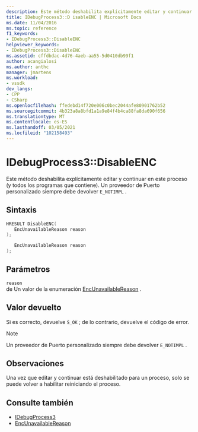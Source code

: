 ```yaml
---
description: Este método deshabilita explícitamente editar y continuar en este proceso (y todos los programas que contiene).
title: IDebugProcess3::D isableENC | Microsoft Docs
ms.date: 11/04/2016
ms.topic: reference
f1_keywords:
- IDebugProcess3::DisableENC
helpviewer_keywords:
- IDebugProcess3::DisableENC
ms.assetid: cffdbdac-4d76-4aeb-aa55-5d0410db99f1
author: acangialosi
ms.author: anthc
manager: jmartens
ms.workload:
- vssdk
dev_langs:
- CPP
- CSharp
ms.openlocfilehash: ffedebd14f720e006c0bec2044afe80901762b52
ms.sourcegitcommit: 4b323a8a8bfd1a1a9e84f4b4ca88fa8da690f656
ms.translationtype: MT
ms.contentlocale: es-ES
ms.lasthandoff: 03/05/2021
ms.locfileid: "102158493"
---
```

# <a name="idebugprocess3disableenc"></a>IDebugProcess3::DisableENC
Este método deshabilita explícitamente editar y continuar en este proceso (y todos los programas que contiene). Un proveedor de Puerto personalizado siempre debe devolver `E_NOTIMPL` .

## <a name="syntax"></a>Sintaxis

```cpp
HRESULT DisableENC(
   EncUnavailableReason reason
);
```

```csharp
   EncUnavailableReason reason
);
```

## <a name="parameters"></a>Parámetros
`reason`\
de Un valor de la enumeración [EncUnavailableReason](../../../extensibility/debugger/reference/encunavailablereason.md) .

## <a name="return-value"></a>Valor devuelto
 Si es correcto, devuelve `S_OK` ; de lo contrario, devuelve el código de error.

> [!NOTE]
> Un proveedor de Puerto personalizado siempre debe devolver `E_NOTIMPL` .

## <a name="remarks"></a>Observaciones
 Una vez que editar y continuar está deshabilitado para un proceso, solo se puede volver a habilitar reiniciando el proceso.

## <a name="see-also"></a>Consulte también
- [IDebugProcess3](../../../extensibility/debugger/reference/idebugprocess3.md)
- [EncUnavailableReason](../../../extensibility/debugger/reference/encunavailablereason.md)
